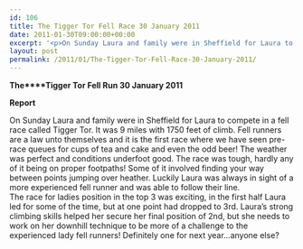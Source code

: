 ```yaml
---
id: 106
title: The Tigger Tor Fell Race 30 January 2011
date: 2011-01-30T09:00:00+00:00
excerpt: '<p>On Sunday Laura and family were in Sheffield for Laura to compete in a fell race called Tigger Tor. It was 9 miles with 1750 feet of climb! The Tigger Tor Report</p>'
layout: post
permalink: /2011/01/The-Tigger-Tor-Fell-Race-30-January-2011/
---
```

**The****Tigger Tor Fell Run 30 January 2011**

**<a name="report"></a>**

**Report**

On Sunday Laura and family were in Sheffield for Laura to compete in a fell race called Tigger Tor. It was 9 miles with 1750 feet of climb. Fell runners are a law unto themselves and it is the first race where we have seen pre-race queues for cups of tea and cake and even the odd beer! The weather was perfect and conditions underfoot good. The race was tough, hardly any of it being on proper footpaths! Some of it involved finding your way between points jumping over heather. Luckily Laura was always in sight of a more experienced fell runner and was able to follow their line.  
The race for ladies position in the top 3 was exciting, in the first half Laura led for some of the time, but at one point had dropped to 3rd. Laura&#8217;s strong climbing skills helped her secure her final position of 2nd, but she needs to work on her downhill technique to be more of a challenge to the experienced lady fell runners! Definitely one for next year&#8230;anyone else?